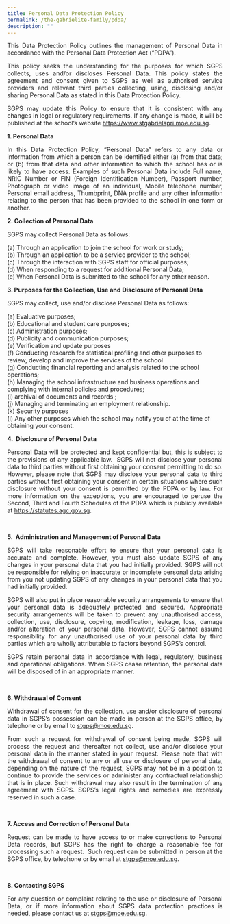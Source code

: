 ```yaml
---
title: Personal Data Protection Policy
permalink: /the-gabrielite-family/pdpa/
description: ""
---
```

<p align="justify"> 
This Data Protection Policy outlines the management of Personal Data in accordance with the Personal Data Protection Act (“PDPA”). 

<p align="justify">
This policy seeks the understanding for the purposes for which SGPS collects, uses and/or discloses Personal Data. This policy states the agreement and consent given to SGPS as well as authorised service providers and relevant third parties collecting, using, disclosing and/or sharing Personal Data as stated in this Data Protection Policy. 

<p align="justify">
SGPS may update this Policy to ensure that it is consistent with any changes in legal or regulatory requirements. If any change is made, it will be published at the school’s website <u>https://www.stgabrielspri.moe.edu.sg</u>.  </p>
	
**1. Personal Data**
<p align="justify">
In this Data Protection Policy, “Personal Data” refers to any data or information from which a person can be identified either (a) from that data; or (b) from that data and other information to which the school has or is likely to have access. Examples of such Personal Data include Full name, NRIC Number or FIN (Foreign Identification Number), Passport number, Photograph or video image of an individual, Mobile telephone number, Personal email address, Thumbprint, DNA profile and any other information relating to the person that has been provided to the school in one form or another. </p>
	
**2. Collection of Personal Data**

SGPS may collect Personal Data as follows: 

(a) Through an application to join the school for work or study;
<br>(b) Through an application to be a service provider to the school; 
<br>(c) Through the interaction with SGPS staff for official purposes;
<br>(d) When responding to a request for additional Personal Data; 
<br>(e) When Personal Data is submitted to the school for any other reason.
<br>

**3. Purposes for the Collection, Use and Disclosure of Personal Data** <br>

SGPS may collect, use and/or disclose Personal Data as follows:

(a) Evaluative purposes;   
(b) Educational and student care purposes;    
(c) Administration purposes;    
(d) Publicity and communication purposes;   
(e) Verification and update purposes    
(f) Conducting research for statistical profiling and other purposes to review, develop and improve the services of the school     
(g) Conducting financial reporting and analysis related to the school operations;   
(h) Managing the school infrastructure and business operations and complying with internal policies and procedures;    
(i) archival of documents and records ;   
(j) Managing and terminating an employment relationship.    
(k) Security purposes    
(l) Any other purposes which the school may notify you of at the time of obtaining your consent.
<br>

**4.  Disclosure of Personal Data** <br>
<p align="justify">
Personal Data will be protected and kept confidential but, this is subject to the provisions of any applicable law.  SGPS will not disclose your personal data to third parties without first obtaining your consent permitting to do so. However, please note that SGPS may disclose your personal data to third parties without first obtaining your consent in certain situations where such disclosure without your consent is permitted by the PDPA or by law. For more information on the exceptions, you are encouraged to peruse the Second, Third and Fourth Schedules of the PDPA which is publicly available at <u>https://statutes.agc.gov.sg</u>. </p>
<br>
	
**5.  Administration and Management of Personal Data**
<p align="justify">
SGPS will take reasonable effort to ensure that your personal data is accurate and complete. However, you must also update SGPS of any changes in your personal data that you had initially provided. SGPS will not be responsible for relying on inaccurate or incomplete personal data arising from you not updating SGPS of any changes in your personal data that you had initially provided.
<p align="justify">
SGPS will also put in place reasonable security arrangements to ensure that your personal data is adequately protected and secured. Appropriate security arrangements will be taken to prevent any unauthorised access, collection, use, disclosure, copying, modification, leakage, loss, damage and/or alteration of your personal data. However, SGPS cannot assume responsibility for any unauthorised use of your personal data by third parties which are wholly attributable to factors beyond SGPS’s control.
<p align="justify">
SGPS retain personal data in accordance with legal, regulatory, business and operational obligations. When SGPS cease retention, the personal data will be disposed of in an appropriate manner.  </p>
<br>
	
**6. Withdrawal of Consent**
<p align="justify">
Withdrawal of consent for the collection, use and/or disclosure of personal data in SGPS’s possession can be made in person at the SGPS office, by telephone or by email to <u>stgps@moe.edu.sg</u>. </p>
	
<p align="justify">
From such a request for withdrawal of consent being made, SGPS will process the request and thereafter not collect, use and/or disclose your personal data in the manner stated in your request. Please note that with the withdrawal of consent to any or all use or disclosure of personal data, depending on the nature of the request, SGPS may not be in a position to continue to provide the services or administer any contractual relationship that is in place. Such withdrawal may also result in the termination of any agreement with SGPS. SGPS’s legal rights and remedies are expressly reserved in such a case. </p>
<br>
	
**7. Access and Correction of Personal Data** <br>
<p align="justify">
Request can be made to have access to or make corrections to Personal Data records, but SGPS has the right to charge a reasonable fee for processing such a request.  Such request can be submitted in person at the SGPS office, by telephone or by email at <u>stgps@moe.edu.sg</u>.  </p>
<br>
	
**8. Contacting SGPS** <br>
<p align="justify">
For any question or complaint relating to the use or disclosure of Personal Data, or if more information about SGPS data protection practices is needed, please contact us at <u>stgps@moe.edu.sg</u>. </p>